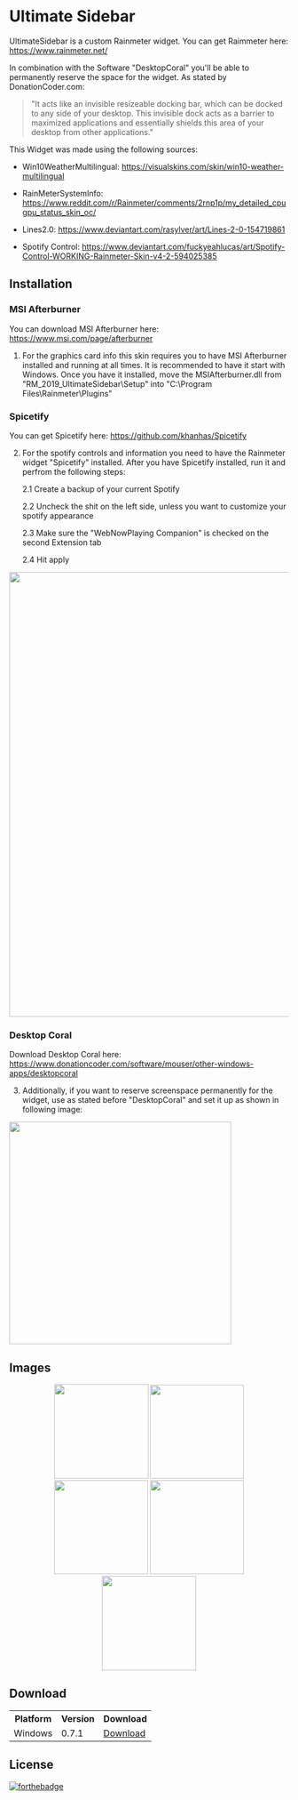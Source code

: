 # Ultimate Sidebar
UltimateSidebar is a custom Rainmeter widget.
You can get Raimmeter here: https://www.rainmeter.net/

In combination with the Software "DesktopCoral" you'll be able to permanently reserve the space for the widget.
As stated by DonationCoder.com: 

> "It acts like an invisible resizeable docking bar, which can be docked to any side of your desktop.
> This invisible dock acts as a barrier to maximized applications and essentially shields this area of your desktop from other applications."

This Widget was made using the following sources:

- Win10WeatherMultilingual:
https://visualskins.com/skin/win10-weather-multilingual

- RainMeterSystemInfo:
https://www.reddit.com/r/Rainmeter/comments/2rnp1p/my_detailed_cpugpu_status_skin_oc/

- Lines2.0:
https://www.deviantart.com/rasylver/art/Lines-2-0-154719861

- Spotify Control:
https://www.deviantart.com/fuckyeahlucas/art/Spotify-Control-WORKING-Rainmeter-Skin-v4-2-594025385

## Installation

### MSI Afterburner

You can download MSI Afterburner here: https://www.msi.com/page/afterburner

1. For the graphics card info this skin requires you to have MSI Afterburner installed and running at all times. It is recommended to have it start with Windows. Once you have it installed, move the MSIAfterburner.dll from "RM_2019_UltimateSidebar\Setup" into "C:\Program Files\Rainmeter\Plugins"

### Spicetify

You can get Spicetify here: https://github.com/khanhas/Spicetify

2. For the spotify controls and information you need to have the Rainmeter widget "Spicetify" installed.
After you have Spicetify installed, run it and perfrom the following steps:

    2.1 Create a backup of your current Spotify
    
    2.2 Uncheck the shit on the left side, unless you want to customize your spotify appearance
    
    2.3 Make sure the "WebNowPlaying Companion" is checked on the second Extension tab
    
    2.4 Hit apply
  
<p align="left">
  <img src="https://github.com/LukasVoeller/RM_2019_UltimateSidebar/blob/master/Images/InkedSpicetify.jpg" width="800" "InkedSpicetify.jpg"/>
</p>

### Desktop Coral

Download Desktop Coral here: https://www.donationcoder.com/software/mouser/other-windows-apps/desktopcoral

3. Additionally, if you want to reserve screenspace permanently for the widget, use as stated before "DesktopCoral" and set it up as shown in following image:

<p align="left">
  <img src="https://github.com/LukasVoeller/RM_2019_UltimateSidebar/blob/master/Images/DesktopCoral_Settings.PNG" width="400" "DesktopCoral_Settings.PNG"/>
</p>

## Images

<p align="center">
  <img src="https://github.com/LukasVoeller/RM_2019_UltimateSidebar/blob/master/Images/v0.7.1a.PNG" width="170" "v0.7.1a"/>
  <img src="https://github.com/LukasVoeller/RM_2019_UltimateSidebar/blob/master/Images/v0.7.1b.PNG" width="169" "v0.7.1b"/>
  <img src="https://github.com/LukasVoeller/RM_2019_UltimateSidebar/blob/master/Images/v0.7.1c.PNG" width="169" "v0.7.1c"/>
  <img src="https://github.com/LukasVoeller/RM_2019_UltimateSidebar/blob/master/Images/v0.7.1d.PNG" width="169" "v0.7.1d"/>
  <img src="https://github.com/LukasVoeller/RM_2019_UltimateSidebar/blob/master/Images/v0.7.1e.PNG" width="170" "v0.7.1e"/>
</p>

## Download

<table align="center">
  <tr>
    <th>Platform</th>
    <th>Version</th>
    <th>Download</td>
  </tr>
  <tr>
    <td>Windows</td>
    <td>0.7.1</td>
    <td><a href="https://github.com/LukasVoeller/RM_2019_UltimateSidebar/raw/master/UltimateSidebar_0.7.1.rmskin">Download</a></td>
  </tr>
</table>

## License
[![forthebadge](http://forthebadge.com/images/badges/cc-0.svg)](https://creativecommons.org/publicdomain/zero/1.0/)
